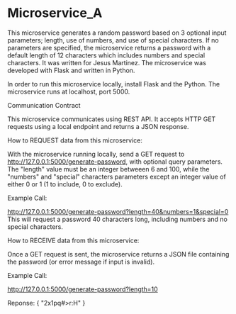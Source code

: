 # Microservice_A

This microservice generates a random password based on 3 optional input parameters; length, use of numbers, and use of special characters. If no parameters are specified, the microservice returns a password with a default length of 12 characters which includes numbers and special characters. It was written for Jesus Martinez.
The microservice was developed with Flask and written in Python. 

In order to run this microservice locally, install Flask and the Python. The microservice runs at localhost, port 5000. 


Communication Contract

This microservice communicates using REST API. It accepts HTTP GET requests using a local endpoint and returns a JSON response. 



How to REQUEST data from this microservice:

With the microservice running locally, send a GET request to http://127.0.0.1:5000/generate-password, with optional query parameters. The "length" value must be an integer betweeen 6 and 100, while the "numbers" and "special" characters parameters except an integer value of either 0 or 1 (1 to include, 0 to exclude).

Example Call: 

http://127.0.0.1:5000/generate-password?length=40&numbers=1&special=0
This will request a password 40 characters long, including numbers and no special characters.



How to RECEIVE data from this microservice:

Once a GET request is sent, the microservice returns a JSON file containing the password (or error message if input is invalid).

Example Call: 

http://127.0.0.1:5000/generate-password?length=10

Reponse:
{
  "2x1pq#>r:H"
}

